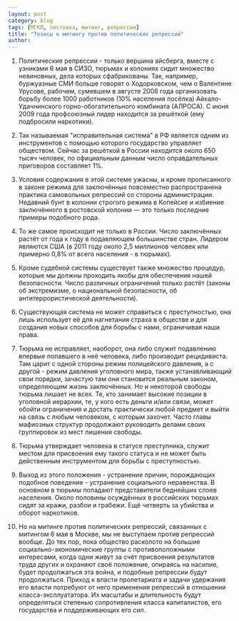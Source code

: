 ```yaml
---
layout: post
category: blog
tags: [МГКП, листовка, митинг, репрессии]
title: "Тезисы к митингу против политических репрессий"
author: 
---
```


1. Политические репрессии - только вершина айсберга, вместе с узниками 6 мая в СИЗО, тюрьмах и колониях сидит множество невиновных, дела которых сфабрикованы. Так, например, буржуазные СМИ больше говорят о Ходорковском, чем о Валентине Урусове, рабочем, сумевшем в августе 2008 года организовать борьбу более 1000 работников (10% населения посёлка) Айхало-Удачнинского горно-обогатительного комбината (АЛРОСА). С июня 2009 года профсоюзный лидер находится за решёткой (ему подбросили наркотики).

2. Так называемая "исправительная система" в РФ является одним из инструментов с помощью которого государство управляет обществом. Сейчас за решёткой в России находится около 650 тысяч человек, по официальным данным число оправдательных приговоров составляет 1%.

3. Условия содержания в этой системе ужасны, и кроме прописанного в законе режима для заключённых повсеместно распространена практика самовольных репрессий со стороны администрации. Недавний бунт в колонии строгого режима в Копейске и избиение заключённого в ростовской колонии — это только последние примеры подобного рода.

4. То же самое происходит не только в России. Число заключённых растёт от года к году в подавляющем большинстве стран. Лидером являются США (в 2011 году около 2,5 миллионов человек или примерно 0,8% от всего населения - в тюрьмах).

5. Кроме судебной системы существует также множество процедур, которые мы должны проходить якобы для обеспечения нашей безопасности. Число различных ограничений только растёт (законы об экстремизме, о национальной безопасности, об антитеррористической деятельности).

6. Существующая система не может справиться с преступностью, она лишь использует её для нагнетания страха в обществе и для создания новых способов для борьбы с нами, ограничивая наши права.

7. Тюрьма не исправляет, наоборот, она либо служит подавлению впервые попавшего в неё человека, либо производит рецидивиста. Там царит с одной стороны режим полицейского давления, а с другой - режим давления уголовного мира, также устанавливающий свои порядки, зачастую там они становится реальным законом, определяющим жизнь заключённых. Но и некоторой свободы тюрьма лишает не всех. Те, кто занимает высокие позиции в уголовной иерархии, те, у кого есть деньги и/или связи, может обойти ограничения и достать практически любой предмет и выйти на связь с любым человеком, с которым захочет. Часто главы мафиозных структур продолжают руководить делами своих группировок из мест лишения свободы.

8. Тюрьма утверждает человека в статусе преступника, служит местом для присвоения ему такого статуса и не может быть действенным инструментом для борьбы с преступностью.

9. Выход из этого положения - устранение причин, порождающих подобное поведение - устранение социального неравенства. В основном в тюрьмы попадают представители беднейших слоев населения. Около половины осуждённых в российских тюрьмах сидят за кражи, разбои и грабежи. Ещё четверть за убийства и оборот наркотиков.

10. Но на митинге против политических репрессий, связанных с митингом 6 мая в Москве, мы не выступаем против репрессий вообще. До тех пор, пока общество расколото на большие социально-экономические группы с противоположными интересами, когда одни живут за счёт присвоения результатов труда других и охраняют своё положение, опираясь на насилие, будет продолжаться эта война, и подобные репрессии будут продолжаться. Приход к власти пролетариата и задачи удержания его власти потребуют от него применения репрессий в отношении класса-эксплуататора. Их масштабы и длительность будут определяться степенью сопротивления класса капиталистов, его государства и поддерживающих его сил.